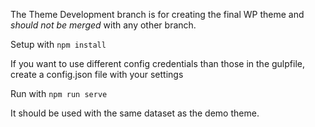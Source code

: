 The Theme Development branch is for creating the final WP theme and *should not be merged* with any other branch.

Setup with `npm install`

If you want to use different config credentials than those in the gulpfile, create a config.json file with your settings

Run with `npm run serve`

It should be used with the same dataset as the demo theme.